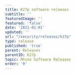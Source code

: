 ```yaml
---
title: K27p software releases
subtitle: ''
featuredImage: ''
featured: 'false'
date: '2021-01-01'
updated: ''
url: "/security/releases/k27p"
type: release
published: 'true'
parent: Releases
parentID: K27p
topic: Rhino Software Releases
order: '0'
---
```

